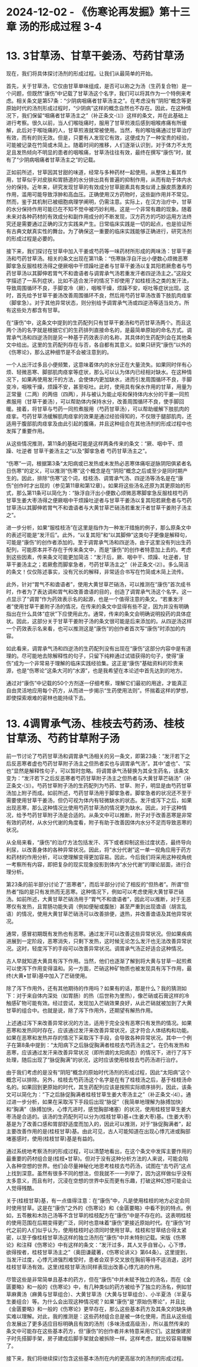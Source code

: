 # 2024-12-02 - 《伤寒论再发掘》第十三章 汤的形成过程 3-4

# **13. 3甘草汤、甘草干姜汤、芍药甘草汤**

现在，我们将具体探讨汤剂的形成过程。让我们从最简单的开始。

首先，关于甘草汤，它仅由甘草单味组成，是否可以称之为汤（生药复合物）是一个问题，但既然“康伤”中记载了甘草汤这个名字，我们可以将其作为一个特例来考虑。相关条文是第57条：“少阴病咽痛者甘草汤主之”。在考虑没有“阴阳”概念等更原始时代的汤剂形成过程时，“少阴病”这样的概念自然也不存在。因此，在这种情况下，我们保留“咽痛者甘草汤主之”（补正条文-⑴）这样的条文，并在此基础上进行考察。很久以前，当人们喉咙痛时，服用了甘草煎液后感到咽喉疼痛有所缓解，此后对于喉咙痛的人，甘草煎液就常被使用。当然，有的喉咙痛通过甘草治疗有效，而有的则无效。但是，只要有人发现它有效，这便成为了一种宝贵的经验，可能被记录在竹简或木简上。随着时间的推移，人们逐渐认识到，对于体力不太充足且发热倾向不明显的患者的咽喉痛，甘草汤往往有效，最终在撰写“康伤”时，就有了“少阴病咽痛者甘草汤主之”的记载。

正如前所述，甘草因其甘甜的味道，经常与多种药材一起使用。从整体上看其作用，甘草似乎对皮肤和胃肠道的水分排出具有普遍的抑制作用，从而有助于体内水分的保持。近年来，研究发现甘草的有效成分甘草甜素具有类似肾上腺皮质激素的作用，滥用可能导致浮肿和高血压。正确使用汉方药物时，这些副作用并不常见。然而，鉴于其机制已被细胞病理学阐明，仍需注意。实际上，在汉方治疗中，甘草的水分保持作用可能已在不知不觉中被巧妙利用。这是一个非常有趣的现象。随着未来对各种药材的有效成分和副作用成分的不断发现，汉方药方的巧妙运用方法终究还是需要通过正确的汉方实践来产生。日常临床实践是一切的起点，也是验证所有古典文献真实性的舞台。为了确保这一重要的临床实践能够正确进行，研究汤剂的形成过程是必要的。

接下来，我们探讨在甘草中加入干姜或芍药等一味药材所形成的两味汤：甘草干姜汤和芍药甘草汤。相关的条文出现在第11条：“伤寒脉浮自汗出小便数心烦微恶寒脚挛急反服桂枝汤得之便厥咽中干烦躁吐逆者与甘草干姜汤以复其阳若厥愈者与芍药甘草汤以其脚伸若胃气不和谵语者与调胃承气汤若重发汗者四逆汤主之。”这段文字描述了一系列症状，比如不适合发汗的情况下却使用了如桂枝汤之类的发汗法，导致周围循环不良，手脚变冷（厥），咽喉干燥，烦躁不安，呕吐等症状出现。这时，首先给予甘草干姜汤改善周围循环不良，然后用芍药甘草汤改善下肢肌肉痉挛（脚挛急）。对于其他异常状态，则分别给予调胃承气汤或四逆汤等适当处方。所有这些处方都含有甘草。

在“康伤”中，这条文中提到的生药配列只有甘草干姜汤和芍药甘草汤两个。而且这两个汤的名字就是根据它们的生药排列直接命名的，是最简单原始的命名方式。调胃承气汤和四逆汤则是另一种基于药效表示的名称，其具体的生药配列会在其他条文中给出。这里的生药配列存在与否，各自都有其意义。如果只研究“康伤”以外的《伤寒论》，那么这种细节是不会被注意到的。

一个人出汗过多且小便频繁，这意味着体内的水分正在大量流失。如果同时伴有心烦、轻微恶寒、脚部肌肉痉挛等症状，那么可以认为体内已经相对缺水。在这种情况下，如果再使用发汗的方法，会使体内更加缺水，进而引发周围循环不良，手脚变冷，咽喉干燥，烦躁不安，甚至呕吐。此时，使用具有保水作用的甘草，用量为正常量（二两）的两倍（四两），并与被认为能止呕和保持体内水分的干姜一同煎煮服用（甘草干姜汤），可以帮助体内保持水分，改善周围循环不良，使手脚回暖。接着，将甘草与芍药一同煎煮服用（芍药甘草汤），可以帮助缓解下肢肌肉的痉挛。芍药甘草汤缓解肌肉痉挛的效果是通过经验得知的，不仅限于腿部肌肉，还适用于腹部肌肉痉挛及由此引起的腹痛，并且这种组合在其他汤剂的形成过程中也发挥了重要作用。

从这些情况推测，第11条的基础可能是这样两条传来的条文：“厥、咽中干、烦躁、吐逆者 甘草干姜汤主之”以及“脚挛急者 芍药甘草汤主之”。

“伤寒”一词，根据第3条“太阳病或已发热或未发热必恶寒体痛呕逆脉阴阳俱紧者名日伤寒”的定义，可以推测“伤寒”这个概念是在“阴阳”概念之后或至少是同时期产生的。因此，排除“伤寒”这个词，桂枝汤、调胃承气汤、四逆汤等汤名是在“康伤”创作时才出现的（参见第11章和第12章）。如果将这些汤名还原为其更原始的形式，那么第11条可以简化为：“脉浮自汗出小便数心烦微恶寒脚挛急反服桂枝芍药甘草生姜大枣汤得之便厥咽中干烦躁吐逆者与甘草干姜汤以复其阳若厥愈者与芍药甘草汤以其脚伸若胃气不和谵语者与大黄甘草芒硝汤若重发汗者甘草干姜附子汤主之”。

进一步分析，如果“服桂枝汤”在这里是指作为一种发汗措施的例子，那么原条文中的表述可能是“发汗后”。此外，“以复其阳”和“以其脚伸”这类句子更像是解释句，可能是“康伤”的创作者添加的。至于调胃承气汤和四逆汤，由于这里没有列出生药配列，可能原本并不存在于传来条文中，而是“康伤”的创作者特意加上去的。考虑到这些因素，传来条文可能更加简洁：“发汗后，厥、咽中干、烦躁、吐逆者，甘草干姜汤主之；若厥愈而脚挛急者，芍药甘草汤主之”（补正条文-⑵）。多么简洁的条文！仅仅陈述事实，没有冗长的解释，非常适合书写在竹简或木简上流传。

此外，针对“胃气不和谵语者”，使用大黄甘草芒硝汤，可以推测在“康伤”首次成书时，作者为了表达调和胃气和改善谵语的目的，创造了调胃承气汤这个名字。这一点显示了“调胃”作为药效表示名的起源，也是一个值得注意的条文。“若重发汗者”使用甘草干姜附子汤的情况，在传来的条文中显得有些不足，因为并没有明确指出在什么具体“症状”下应使用此方。通常，传来的条文会明确说明投药的具体症状。因此，这部分关于甘草干姜附子汤的条文很可能是后来添加的。从四逆汤这样一个药效表示名来看，也可以推测这是“康伤”的创作者首次写“康伤”时添加的内容。

如此看来，调胃承气汤和四逆汤的生药配列没有出现在“康伤”这部分内容中是有道理的。尽可能地去除解释性的句子，只留下纯粹通过试错获得的句子，使得“康伤”成为一个非常易于理解的临床实践经验集。这正是“康伤”基础资料的珍贵来源，也是“伤寒论”这条大河的“水源”，也是我希望在本论述中首先达到的地方。

通过对“康伤”中记载的50个方剂逐一仔细考察，理解它们最初的用途，才能真正自由灵活地应用每个药方，从而进一步揭示“生药使用法则”。怀揣着这样的梦想，即使探索艰难的密林也能持续下去。

# **13. 4调胃承气汤、桂枝去芍药汤、桂枝甘草汤、芍药甘草附子汤**

前一节讨论了芍药甘草汤和调胃承气汤相关的另一条文，即第23条：“发汗若下之后反恶寒者虚也芍药甘草附子汤主之但热者实也与调胃承气汤”。其中“虚也”、“实也”显然是解释性句子，可以暂时忽略。将调胃承气汤替换为其全生药名，该条文变为：“发汗若下之后反恶寒者芍药甘草附子汤主之但热者与大黄甘草芒硝汤”（补正条文-⑶）。芍药甘草附子汤的生药配列为芍药、甘草、附子，明显是由芍药甘草汤加上附子而成。如前所述，芍药甘草汤用于脚挛急者。脚挛急者的状况还不至于需要使用甘草干姜汤，但仍可视为体内有轻微缺水的状态。发汗或泻下之后，如果出现恶寒，那么这种情况比使用芍药甘草汤的情况更为缺水。因此，对于这种情况，给予芍药甘草附子汤是合适的。从条文中可以推断，附子对于改善恶寒是非常有效的药材，从水分代谢的角度看，附子有助于改善因体内水分不足而导致恶寒的状况。

从全局来看，“康伤”的治疗方法包括发汗、泻下或者抑制这些过度状态，最终导向利尿，以改善身体的各种异常状况。因此，将“水分代谢”这一单一视角应用于药方和药材的作用分析，可以使理解变得更加容易。因此，今后我们将采用这种视角统一考察所有内容，即把复杂的现实现象投影到体内“水分代谢”的理论层面，进行合理分析。

第23条的前半部分讨论了“恶寒者”，而后半部分讨论了相反的“但热者”。所谓“但热者”指的是只有发热而无恶寒。这种情况下，例如可以考虑使用大黄甘草芒硝汤。如前所述，大黄甘草芒硝汤用于“胃气不和谵语者”，因此可以推断，对于无恶寒仅有发热，且胃肠功能失调（例如便秘或腹胀）甚至严重到出现谵语（胡言乱语）的情况，使用大黄甘草芒硝汤可以改善排便，退热，并改善谵语及其他异常状况。

通常，感冒初期既有发热也有恶寒。通过发汗可以改善这些异常状况。但如果疾病进展到一定阶段，恶寒消失，只剩下发热，这时候无论怎么发汗也无法改善异常状况。这时，轻度泻下的手段可以改善异常状况。调胃承气汤正好适合这种情况。

古人早就知道大黄具有泻下作用。当然，他们也逐渐了解到将大黄与甘草一起煎煮可以使泻下作用变得温和。另一方面，芒硝这种矿物质也被发现具有泻下作用，最终(大黄•甘草)基中加入了芒硝使用。

除了泻下作用外，还有其他期待的作用吗？如果有的话，那是什么？我的猜测如下：对于来自体内深处（如胃肠）的热（后世称为里热），像芒硝或石膏这样的冷触感矿物可能有效。经过尝试，发现加入芒硝效果良好，从此芒硝就被加到了大黄甘草的组合中。也就是说，除了泻下作用外，还期望有解热作用。

上述通过泻下来改善异常状况的方法，适用于完全没有恶寒只有发热的情况。如果恶寒和发热同时存在，应该通过发汗来改善异常状况，这才符合人体结构和功能。如果在恶寒和发热并存的情况下采取泻下手段，会导致各种异常状况。其中一个例子在第8条中提到：“太阳病下之后脉促胸满者桂枝去芍药汤主之”。在仍有发热和恶寒，应该通过发汗来改善异常状况（即所谓的太阳病态）的情况下，进行了泻下处理，随后出现了“脉促胸满”的状况，这时应该使用桂枝去芍药汤进行治疗。

由于我们考虑的是没有“阴阳”概念的原始时代汤剂的形成过程，因此“太阳病”这个概念可以排除。另外，桂枝去芍药汤这个名字是在有了桂枝汤之后，基于桂枝汤命名的。如果回到更原始的时代，其生药配列应该是按照实际顺序排列，因此，该条文可以简化为：“下之后脉促胸满者桂枝甘草生姜大枣汤主之”（补正条文-⑷）。通过进一步分析，如果在采取泻下手段后出现“脉促”（我简单地理解为脉搏加快）和“胸满”（脉搏加快，心悸亢进时，感觉胸部堵塞）的状况，使用桂枝甘草生姜大枣汤是合适的。该汤的生药配列可以分为(桂枝甘草)基+(生姜大枣)基。(生姜大枣)基是为了改善口感和胃部舒适度而加入的，因此可以推测，对于“脉促胸满者”，起主要改善作用的是(桂枝甘草)基。由此可见，古人可能知道在出现心悸亢进或胸部堵塞感时，使用(桂枝甘草)基是有益的。

通过系统地考察汤剂的形成过程，可以清楚地看出，在这个条文中发挥主要作用的最重要的药材组合是(桂枝•甘草)。但对于没有这种分析方法的人来说，可能会陷入各种空想的世界。他们会尽量神秘化地思考桂枝去芍药汤，试图在“去芍药”这点上找到深意。虽然有很多不同的想法，但我就不一一列举了，因为这样做似乎没有太多意义，而且有时，沉浸在空想的世界中反而更有乐趣，打破这种幻想可能会让人觉得残酷。

关于(桂枝甘草)基，有一点值得注意：在“康伤”中，凡是使用桂枝的地方必定会同时使用甘草。这是在“康伤”之外的《伤寒论》和《金匮要略》中看不到的特点。例如，五苓散和木防己汤等不含甘草的桂枝配方在“康伤”中是不存在的。这表明桂枝的使用范围在后期变得更广泛，同时也意味着“康伤”更接近原始时代。在“康伤”时代之前的人们似乎认为，使用桂枝时必须同时使用甘草。桂枝和甘草结合得太紧密，以至于像桂枝甘草汤这样的独立汤剂在“康伤”中并未特别记载。宋版《伤寒论》和注释《伤寒论》中有这样的条文：“发汗过多，其人叉手自冒心，心下悸，欲得按者，桂枝甘草汤主之”（奥田谦蔵著，《伤寒论讲义》第64条）。这里提到，当发汗过度，心悸亢进强烈难受时，患者会双手交叉放在胸前等待不适消退，这时桂枝甘草汤有效。这里(桂枝甘草汤)同样表现出改善心悸亢进的作用。

尽管这些是非常简单且基本的药方，但在“康伤”中并未赋予独立的汤名，而在《金匮要略》和一般的《伤寒论》中，有几种类似的药方被给予了独立的汤名，例如甘草麻黄汤（麻黄与甘草组合）、大黄甘草汤（大黄与甘草组合）、小半夏汤（半夏与生姜组合）等。为什么会出现这种情况呢？如果“康伤”是“原始伤寒论”，并且比《金匮要略》和一般的《伤寒论》更早存在，那么这些基本药方及其条文的缺失确实难以理解。对此，我的推测是：这些药材组合总是被一体化使用，而且从这些组合发展出了更多适应目标明确且有效的汤剂（多味汤或高级汤），所以虽然传来的条文中可能存在这些基本药方，但“康伤”的创作者并未特意采用它们。这就像建房子时先搭脚手架，房子建成后脚手架就会被拆除一样。这样考虑，就比较容易理解了。

接下来，我们将继续探讨包含这些基本汤剂在内的更高层次的汤剂的形成过程。